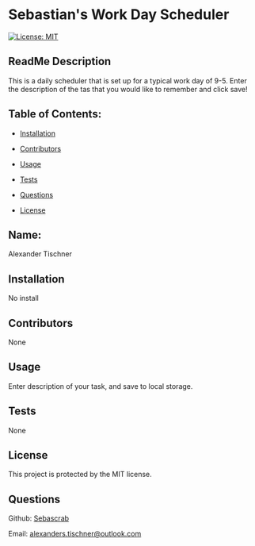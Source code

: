 # Sebastian's Work Day Scheduler
  [![License: MIT](https://img.shields.io/badge/License-MIT-yellow.svg)](https://opensource.org/licenses/MIT)
  ## ReadMe Description 

  This is a daily scheduler that is set up for a typical work day of 9-5. Enter the description of the tas that you would like to remember and click save!  
  ## Table of Contents: 

  * [Installation](#installation) 

  * [Contributors](#contributors) 

  * [Usage](#usage) 

  * [Tests](#tests) 

  * [Questions](#questions) 

  * [License](#license) 

  ## Name: 

  Alexander Tischner
  ## Installation 

  No install
  ## Contributors 

  None
  ## Usage 

  Enter description of your task, and save to local storage.  
  ## Tests 

  None
  ## License 
 
  This project is protected by the MIT license.
  ## Questions 

  Github: [Sebascrab](https://github.com/Sebascrab) 

  Email: alexanders.tischner@outlook.com 

  

